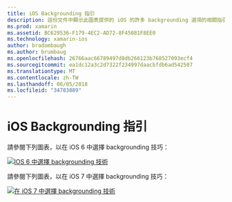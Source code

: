 ```yaml
---
title: iOS Backgrounding 指引
description: 這份文件中顯示此圖表提供的 iOS 的許多 backgrounding 選項的相關指引應選擇的特定需求。
ms.prod: xamarin
ms.assetid: BC629536-F179-4EC2-AD72-8F45081F8EE0
ms.technology: xamarin-ios
author: bradumbaugh
ms.author: brumbaug
ms.openlocfilehash: 26766aac66789497d8db266123b768527093ecf4
ms.sourcegitcommit: ea1dc12a3c2d7322f234997daacbfdb6ad542507
ms.translationtype: MT
ms.contentlocale: zh-TW
ms.lasthandoff: 06/05/2018
ms.locfileid: "34783889"
---
```

# <a name="ios-backgrounding-guidance"></a>iOS Backgrounding 指引

請參閱下列圖表，以在 iOS 6 中選擇 backgrounding 技巧：

 [![](ios-backgrounding-guidance-images/image10.png "IOS 6 中選擇 backgrounding 技術")](ios-backgrounding-guidance-images/image10.png#lightbox)

請參閱下列圖表，以在 iOS 7 中選擇 backgrounding 技巧：

 [![](ios-backgrounding-guidance-images/image10b.png "在 iOS 7 中選擇 backgrounding 技術")](ios-backgrounding-guidance-images/image10b.png#lightbox)

